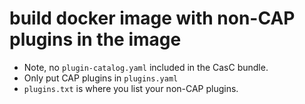# build docker image with non-CAP plugins in the image

* Note, no `plugin-catalog.yaml` included in the CasC bundle.
* Only put CAP plugins in `plugins.yaml`
* `plugins.txt` is where you list your non-CAP plugins.

